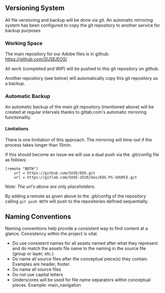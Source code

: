 ## Versioning System
All file versioning and backup will be done via git. An automatic mirroring system has been configured to copy the git repository to another service for backup purposes

### Working Space
The main repository for our Adobe files is in github: 
https://github.com/SUSE/EOS/

All work (completed and WIP) will be pushed to this git repository on github. 

Another repository (see below) will automatically copy this git repository as a backup.

### Automatic Backup

An automatic backup of the main git repository (mentioned above) will be created at regular intervals thanks to gitlab.com's automatic mirroring functionality.

#### Limitations
There is one limitation of this approach. The mirroring will time-out if the process takes longer than 15min.

If this should become an issue we will use a dual push via the .git/config file as follows:
```
[remote "BOTH"]
	url = https://github.com/SUSE/EOS.git
	url = https://gitlab.com/SUSE-UIUX/eos/EOS-PS-SOURCE.git
```
_Note: The url's above are only placeholders._

By adding a remote as given above to the .git/config of the repository calling ```git push BOTH``` will push to the repositories defined sequentially. 
 

## Naming Conventions
Naming conventions help provide a consistent way to find content at a glance. Consistency within the project is vital.

* Do use consistent names for all assets named after what they represent and do match the assets file name to the naming in the source file (group or layer, etc.)
* Do name all source files after the conceptual piece(s) they contain. Examples are header, footer.
* Do name all source files
* Do not use capital letters 
* Underscores will be used for file name separators within  conceptual pieces. Example: main_navigation

